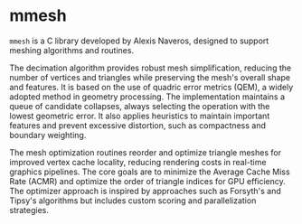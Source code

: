 # mmesh

`mmesh` is a C library developed by Alexis Naveros, designed to support meshing
algorithms and routines.

The decimation algorithm provides robust mesh simplification, reducing the
number of vertices and triangles while preserving the mesh's overall shape and
features. It is based on the use of quadric error metrics (QEM), a widely
adopted method in geometry processing.  The implementation maintains a queue of
candidate collapses, always selecting the operation with the lowest geometric
error.  It also applies heuristics to maintain important features and prevent
excessive distortion, such as compactness and boundary weighting.

The mesh optimization routines reorder and optimize triangle meshes for
improved vertex cache locality, reducing rendering costs in real-time graphics
pipelines. The core goals are to minimize the Average Cache Miss Rate (ACMR)
and optimize the order of triangle indices for GPU efficiency.
The optimizer approach is inspired by approaches such as Forsyth's and Tipsy's
algorithms but includes custom scoring and parallelization strategies.

